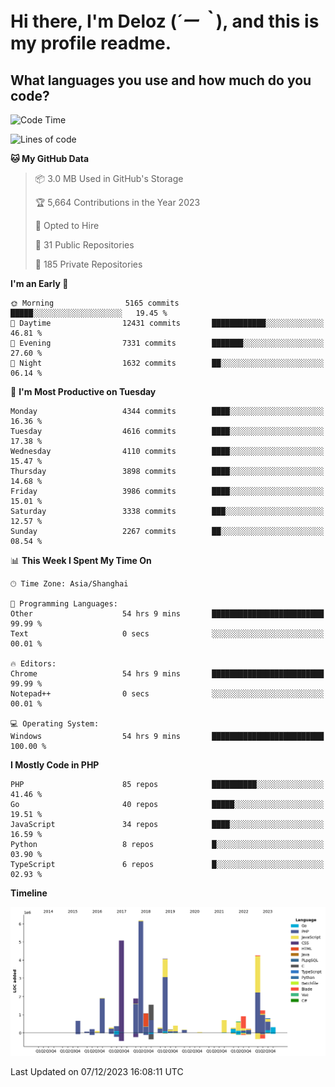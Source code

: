 # **Hi there, I'm Deloz (*´ー｀*), and this is my profile readme.**

## **What languages you use and how much do you code?**

<!--START_SECTION:waka-->
![Code Time](http://img.shields.io/badge/Code%20Time-2%2C937%20hrs%2016%20mins-blue)

![Lines of code](https://img.shields.io/badge/From%20Hello%20World%20I%27ve%20Written-33.7%20million%20lines%20of%20code-blue)

**🐱 My GitHub Data** 

> 📦 3.0 MB Used in GitHub's Storage 
 > 
> 🏆 5,664 Contributions in the Year 2023
 > 
> 💼 Opted to Hire
 > 
> 📜 31 Public Repositories 
 > 
> 🔑 185 Private Repositories 
 > 
**I'm an Early 🐤** 

```text
🌞 Morning                5165 commits        █████░░░░░░░░░░░░░░░░░░░░   19.45 % 
🌆 Daytime                12431 commits       ████████████░░░░░░░░░░░░░   46.81 % 
🌃 Evening                7331 commits        ███████░░░░░░░░░░░░░░░░░░   27.60 % 
🌙 Night                  1632 commits        ██░░░░░░░░░░░░░░░░░░░░░░░   06.14 % 
```
📅 **I'm Most Productive on Tuesday** 

```text
Monday                   4344 commits        ████░░░░░░░░░░░░░░░░░░░░░   16.36 % 
Tuesday                  4616 commits        ████░░░░░░░░░░░░░░░░░░░░░   17.38 % 
Wednesday                4110 commits        ████░░░░░░░░░░░░░░░░░░░░░   15.47 % 
Thursday                 3898 commits        ████░░░░░░░░░░░░░░░░░░░░░   14.68 % 
Friday                   3986 commits        ████░░░░░░░░░░░░░░░░░░░░░   15.01 % 
Saturday                 3338 commits        ███░░░░░░░░░░░░░░░░░░░░░░   12.57 % 
Sunday                   2267 commits        ██░░░░░░░░░░░░░░░░░░░░░░░   08.54 % 
```


📊 **This Week I Spent My Time On** 

```text
🕑︎ Time Zone: Asia/Shanghai

💬 Programming Languages: 
Other                    54 hrs 9 mins       █████████████████████████   99.99 % 
Text                     0 secs              ░░░░░░░░░░░░░░░░░░░░░░░░░   00.01 % 

🔥 Editors: 
Chrome                   54 hrs 9 mins       █████████████████████████   99.99 % 
Notepad++                0 secs              ░░░░░░░░░░░░░░░░░░░░░░░░░   00.01 % 

💻 Operating System: 
Windows                  54 hrs 9 mins       █████████████████████████   100.00 % 
```

**I Mostly Code in PHP** 

```text
PHP                      85 repos            ██████████░░░░░░░░░░░░░░░   41.46 % 
Go                       40 repos            █████░░░░░░░░░░░░░░░░░░░░   19.51 % 
JavaScript               34 repos            ████░░░░░░░░░░░░░░░░░░░░░   16.59 % 
Python                   8 repos             █░░░░░░░░░░░░░░░░░░░░░░░░   03.90 % 
TypeScript               6 repos             █░░░░░░░░░░░░░░░░░░░░░░░░   02.93 % 
```



**Timeline**

![Lines of Code chart](https://raw.githubusercontent.com/deloz/deloz/main/assets/bar_graph.png)


 Last Updated on 07/12/2023 16:08:11 UTC
<!--END_SECTION:waka-->
